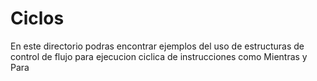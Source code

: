 # Ciclos
En este directorio podras encontrar ejemplos del uso de estructuras de control
de flujo para ejecucion ciclica de instrucciones como Mientras y Para

